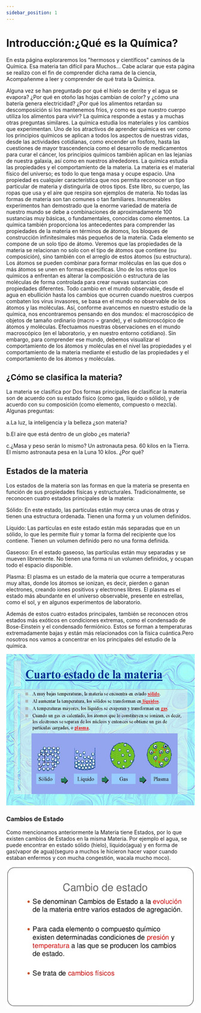 ```yaml
---
sidebar_position: 1
---
```


# Introducción:¿Qué es la Química?

En esta página exploraremos los "hermosos y científicos" caminos de la Química. Esa materia tan difícil para Muchos...
Cabe aclarar que esta página se realizo con el fin de comprender dicha rama de la ciencia, Acompañenme a leer y comprender de qué trata la Química.

Alguna vez se han preguntado por qué el hielo se derrite y el agua se evapora? ¿Por qué en otoño las hojas cambian de color?  y ¿cómo una batería genera electricidad?
¿Por qué los alimentos retardan su descomposición si los mantenemos fríos, y como es que nuestro cuerpo utiliza los alimentos para vivir?
La química responde a estas y a muchas otras preguntas similares. La química estudia los materiales y los cambios que experimentan. Uno de los atractivos de aprender química es ver como los principios químicos se aplican a todos los aspectos de nuestras vidas, desde las actividades cotidianas, como encender un fosforo, hasta las cuestiones de mayor trascendencia como el desarrollo de medicamentos para curar el cáncer, los principios químicos también aplican en las lejanías de nuestra galaxia, así como en nuestros alrededores.
La química estudia las propiedades y el comportamiento de la materia. La materia es el material físico del universo; es todo lo que tenga masa y ocupe espacio. Una propiedad es cualquier característica que nos permita reconocer un tipo particular de materia y distinguirla de otros tipos. Este libro, su cuerpo, las ropas que usa y el aire que respira son ejemplos de materia. No todas las formas de materia son tan comunes o tan familiares. Innumerables experimentos han demostrado que la enorme variedad de materia de nuestro mundo se debe a combinaciones de aproximadamente 100  sustancias muy básicas, o fundamentales, conocidas como elementos.
La química también proporciona los antecedentes para comprender las propiedades de la materia en términos de átomos, los bloques de construcción infinitesimales más pequeños de la materia. Cada elemento se compone de un solo tipo de átomo. Veremos que las propiedades de la materia se relacionan no solo con el tipo de átomos que contiene (su composición), sino también con el arreglo de estos átomos (su estructura).
Los átomos se pueden combinar para formar moléculas en las que dos o más átomos se unen en formas específicas.
Uno de los retos que los químicos a enfrentan es alterar la composición o estructura de las moléculas de forma controlada para crear nuevas sustancias con propiedades diferentes.
Todo cambio en el mundo observable, desde el agua en ebullición hasta los cambios que ocurren cuando nuestros cuerpos combaten los virus invasores, se basa en el mundo no observable de los átomos y las moléculas.
Así, conforme avancemos en nuestro estudio de la química, nos encontraremos pensando en dos mundos: el macroscópico de objetos de tamaño ordinario (macro = grande), y el submicroscópico de átomos y moléculas. Efectuamos nuestras observaciones en el mundo macroscópico (en el laboratorio, y en nuestro entorno cotidiano). Sin embargo, para comprender ese mundo, debemos visualizar el comportamiento de los átomos y moléculas en el nivel  las propiedades y el comportamiento de la materia mediante el estudio de las propiedades y el comportamiento de los átomos y moléculas.

## ¿Cómo se clasifica la materia?

La materia se clasifica por Dos formas principales de clasificar la materia son de acuerdo con su estado físico (como gas, líquido o sólido), y de acuerdo con su composición (como elemento, compuesto o mezcla).
Algunas preguntas:

a.La luz, la inteligencia y la belleza  ¿son materia?

b.El aire que está dentro de un globo ¿es materia?

c.¿Masa y peso serán lo mismo? Un astronauta pesa. 60 kilos en la Tierra. El mismo astronauta pesa en la Luna 10 kilos. ¿Por qué?

## Estados de la materia

Los estados de la materia son las formas en que la materia se presenta en función de sus propiedades físicas y estructurales. Tradicionalmente, se reconocen cuatro estados principales de la materia:

Sólido: En este estado, las partículas están muy cerca unas de otras y tienen una estructura ordenada. Tienen una forma y un volumen definidos.

Líquido: Las partículas en este estado están más separadas que en un sólido, lo que les permite fluir y tomar la forma del recipiente que los contiene. Tienen un volumen definido pero no una forma definida.

Gaseoso: En el estado gaseoso, las partículas están muy separadas y se mueven libremente. No tienen una forma ni un volumen definidos, y ocupan todo el espacio disponible.

Plasma: El plasma es un estado de la materia que ocurre a temperaturas muy altas, donde los átomos se ionizan, es decir, pierden o ganan electrones, creando iones positivos y electrones libres. El plasma es el estado más abundante en el universo observable, presente en estrellas, como el sol, y en algunos experimentos de laboratorio.

Además de estos cuatro estados principales, también se reconocen otros estados más exóticos en condiciones extremas, como el condensado de Bose-Einstein y el condensado fermiónico. Estos se forman a temperaturas extremadamente bajas y están más relacionados con la física cuántica.Pero nosotros nos vamos a concentrar en los principales del estudio de la química.

![alt text](image.png)

### Cambios de Estado

Como mencionamos anteriormente la Materia tiene Estados, por lo que existen cambios de Estados en la misma Materia. Por ejemplo el agua, se puede encontrar en estado sólido (hielo), líquido(agua) y en forma de gas(vapor de agua)(seguro a muchos le hicieron hacer vapor cuando estaban enfermos y con mucha congestión, wacala mucho moco).

![](image-1.png)